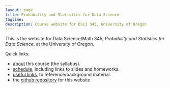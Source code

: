 ```yaml
---
layout: page
title: Probability and Statistics for Data Science
tagline:
description: Course website for DSCI 345, University of Oregon
---
```


This is the website for Data Science/Math 345,
*Probability and Statistics for Data Science*,
at the University of Oregon.

Quick links:

- [about](pages/syllabus.html) this course (the syllabus).
- [schedule](pages/schedule.html), including links to slides and homeworks.
- [useful links](pages/reference.html), to reference/background material.
- the [github repository](https://github.com/UOdsci/dsci345) for this website



